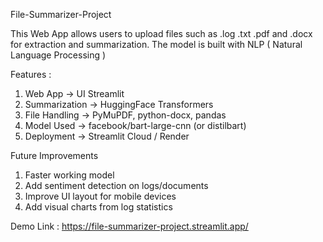 File-Summarizer-Project


This Web App allows users to upload files such as .log .txt .pdf and .docx for extraction and summarization. The model is built with NLP ( Natural Language Processing ) 

Features :
1) Web App -> UI	Streamlit
2) Summarization ->	HuggingFace Transformers
3) File Handling	-> PyMuPDF, python-docx, pandas
4) Model Used	-> facebook/bart-large-cnn (or distilbart)
5) Deployment	-> Streamlit Cloud / Render

Future Improvements
 1) Faster working model
 2) Add sentiment detection on logs/documents
 3) Improve UI layout for mobile devices
 4) Add visual charts from log statistics


Demo Link : https://file-summarizer-project.streamlit.app/ 

 
